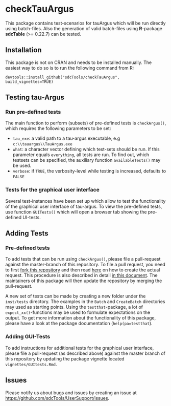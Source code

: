 # checkTauArgus

This package contains test-scenarios for tauArgus which will be run directly using batch-files. Also the generation of valid batch-files using **R**-package **sdcTable** (>= 0.22.7) can be tested.

## Installation
This package is not on CRAN and needs to be installed manually. The easiest way to do so is to run the following command from R:

```
devtools::install_github("sdcTools/checkTauArgus", build_vignettes=TRUE)
```

## Testing tau-Argus

### Run pre-defined tests
The main function to perform (subsets) of pre-defined tests is `checkArgus()`, which requires the following parameters to be set:

- `tau_exe`: a valid path to a tau-argus executable, e.g `c:\\tauargus\\TauArgus.exe`
- `what`: a character vector defining which test-sets should be run. If this parameter equals `everything`, all tests are run. To find out, which testsets can be specified, the auxiliary function `availableTests()` may be used.
- `verbose`: if `TRUE`, the verbosity-level while testing is increased, defaults to `FALSE`

### Tests for the graphical user interface
Several test-instances have been set up which allow to test the functionality of the graphical user interface of tau-argus. To view the pre-defined tests, use function `GUITests()` which will open a browser tab showing the pre-defined UI-tests.

## Adding Tests
### Pre-defined tests
To add tests that can be run using `checkArgus()`, please file a pull-request against the master-branch of this repository. To file a pull request, you need to first [fork this repository](https://help.github.com/articles/fork-a-repo/) and then read [here](https://help.github.com/articles/creating-a-pull-request/) on how to create the actual request. This procedure is also described in detail [in this document](https://gist.github.com/Chaser324/ce0505fbed06b947d962). The maintainers of this package will then update the repository by merging the pull-request. 

A new set of tests can be made by creating a new folder under the `inst/tests` directory. The examples in the `Batch` and `CreateBatch` directories may used as starting points. Using the `testthat`-package, a lot of `expect_xx()`-functions may be used to formulate expectations on the output. To get more information about the functionality of this package, please have a look at the package documentation (`help(pa=testthat`).

### Adding GUI-Tests
To add instructions for additional tests for the graphical user interface, please file a pull-request (as described above) against the master branch of this repository by updating the package vignette located `vignettes/GUItests.Rmd`.

## Issues
Please notify us about bugs and issues by creating an issue at https://github.com/sdcTools/UserSupport/issues.

